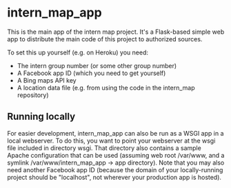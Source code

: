 intern_map_app
==============

This is the main app of the intern map project.  It's a Flask-based
simple web app to distribute the main code of this project to
authorized sources.

To set this up yourself (e.g. on Heroku) you need:
- The intern group number (or some other group number)
- A Facebook app ID (which you need to get yourself)
- A Bing maps API key
- A location data file (e.g. from using the code in the intern_map
  repository)

Running locally
---------------

For easier development, intern_map_app can also be run as a WSGI app
in a local webserver.  To do this, you want to point your webserver at
the wsgi file included in directory wsgi.  That directory also
contains a sample Apache configuration that can be used (assuming web
root /var/www, and a symlink /var/www/intern_map_app -> app
directory).  Note that you may also need another Facebook app ID
(because the domain of your locally-running project should be
"localhost", not wherever your production app is hosted).
